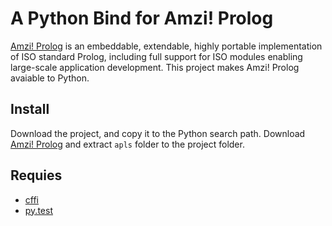 # A Python Bind for Amzi! Prolog

[Amzi! Prolog](https://github.com/AmziLS/apls) is an embeddable, extendable, highly portable implementation of ISO standard Prolog, including full support for ISO modules enabling large-scale application development. This project makes Amzi! Prolog avaiable to Python.

## Install

Download the project, and copy it to the Python search path. Download [Amzi! Prolog](https://github.com/AmziLS/distribution/blob/master/amzi_apls_win64_10-0-05.zip) and extract `apls` folder to the project folder.


## Requies

* [cffi](http://cffi.readthedocs.io/en/latest/)
* [py.test](http://doc.pytest.org/en/latest/)